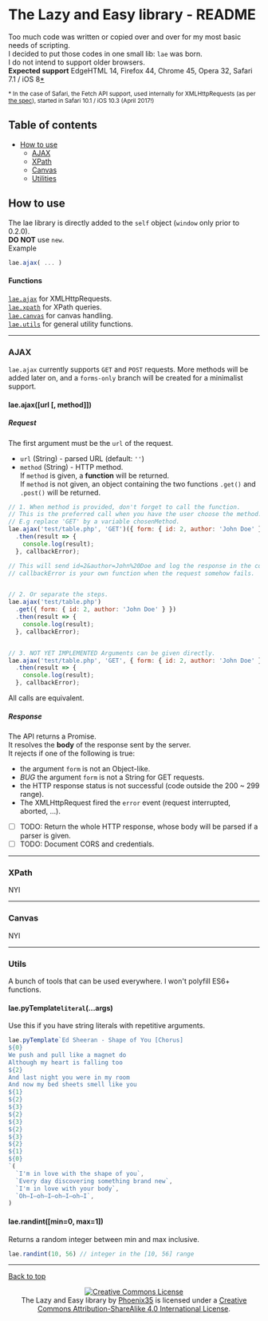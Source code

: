 # The Lazy and Easy library - README
Too much code was written or copied over and over for my most basic needs of
scripting.  
I decided to put those codes in one small lib: `lae` was born.  
I do not intend to support older browsers.  
**Expected support**
EdgeHTML 14,
Firefox 44,
Chrome 45,
Opera 32,
Safari 7.1 / iOS 8[\*](#safari-case)  

<sup id="safari-case">
  * In the case of Safari,
  the Fetch API support, used internally for XMLHttpRequests
  (as per <a href="https://xhr.spec.whatwg.org/#ref-for-concept-fetch%E2%91%A5" title="WhatWG XHR spec">the spec</a>),
  started in Safari 10.1 / iOS 10.3 (April 2017!)
</sup>

## Table of contents
- [How to use](#how-to-use)
  - [AJAX](#ajax)
  - [XPath](#xpath)
  - [Canvas](#canvas)
  - [Utilities](#utils)

## How to use
The lae library is directly added to the `self` object
(`window` only prior to 0.2.0).  
**DO NOT** use `new`.  
Example
``` javascript
lae.ajax( ... )
```

#### Functions
[`lae.ajax`](#ajax) for XMLHttpRequests.  
[`lae.xpath`](#xpath) for XPath queries.  
[`lae.canvas`](#canvas) for canvas handling.  
[`lae.utils`](#utils) for general utility functions.

---

### AJAX
`lae.ajax` currently supports `GET` and `POST` requests.
More methods will be added later on, and a `forms-only` branch will be created
for a minimalist support.
#### lae.ajax([url [, method]])
##### Request
The first argument must be the `url` of the request.
- `url` (String) - parsed URL (default: `''`)
- `method` (String) - HTTP method.  
If `method` is given, a **function** will be returned.  
If `method` is not given,
an object containing the two functions `.get()` and `.post()` will be returned.

``` javascript
// 1. When method is provided, don't forget to call the function.
// This is the preferred call when you have the user choose the method.
// E.g replace 'GET' by a variable chosenMethod.
lae.ajax('test/table.php', 'GET')({ form: { id: 2, author: 'John Doe' } })
  .then(result => {
    console.log(result);
  }, callbackError);

// This will send id=2&author=John%20Doe and log the response in the console.
// callbackError is your own function when the request somehow fails.


// 2. Or separate the steps.
lae.ajax('test/table.php')
  .get({ form: { id: 2, author: 'John Doe' } })
  .then(result => {
    console.log(result);
  }, callbackError);


// 3. NOT YET IMPLEMENTED Arguments can be given directly.
lae.ajax('test/table.php', 'GET', { form: { id: 2, author: 'John Doe' } })
  .then(result => {
    console.log(result);
  }, callbackError);

```
All calls are equivalent.

##### Response
The API returns a Promise.  
It resolves the **body** of the response sent by the server.  
It rejects if one of the following is true:
- the argument `form` is not an Object-like.
- *BUG* the argument `form` is not a String for GET requests.
- the HTTP response status is not successful (code outside the 200 ~ 299 range).
- The XMLHttpRequest fired the `error` event (request interrupted, aborted, ...).

- [ ] TODO: Return the whole HTTP response,
whose body will be parsed if a parser is given.
- [ ] TODO: Document CORS and credentials.

---

### XPath
NYI

---

### Canvas
NYI

---

### Utils
A bunch of tools that can be used everywhere. I won't polyfill ES6+ functions.

#### lae.pyTemplate`literal`(...args)
Use this if you have string literals with repetitive arguments.
``` javascript
lae.pyTemplate`Ed Sheeran - Shape of You [Chorus]
${0}
We push and pull like a magnet do
Although my heart is falling too
${2}
And last night you were in my room
And now my bed sheets smell like you
${1}
${2}
${3}
${2}
${3}
${2}
${3}
${2}
${1}
${0}
`(
  `I'm in love with the shape of you`,
  `Every day discovering something brand new`,
  `I'm in love with your body`,
  `Oh—I—oh—I—oh—I—oh—I`,
)
```

#### lae.randint([min=0, max=1])
Returns a random integer between min and max inclusive.
``` javascript
lae.randint(10, 56) // integer in the [10, 56] range
```

---
[Back to top](#the-lazy-and-easy-library---readme)  

<div align="center">
  <a rel="license" href="http://creativecommons.org/licenses/by-sa/4.0/"><img alt="Creative Commons License" style="border-width:0" src="https://i.creativecommons.org/l/by-sa/4.0/88x31.png" /></a><br /><span xmlns:dct="http://purl.org/dc/terms/" property="dct:title">The Lazy and Easy library</span> by <a xmlns:cc="http://creativecommons.org/ns#" href="https://github.com/Phoenix35/lae" property="cc:attributionName" rel="cc:attributionURL">Phoenix35</a> is licensed under a <a rel="license" href="http://creativecommons.org/licenses/by-sa/4.0/">Creative Commons Attribution-ShareAlike 4.0 International License</a>.
</div>
